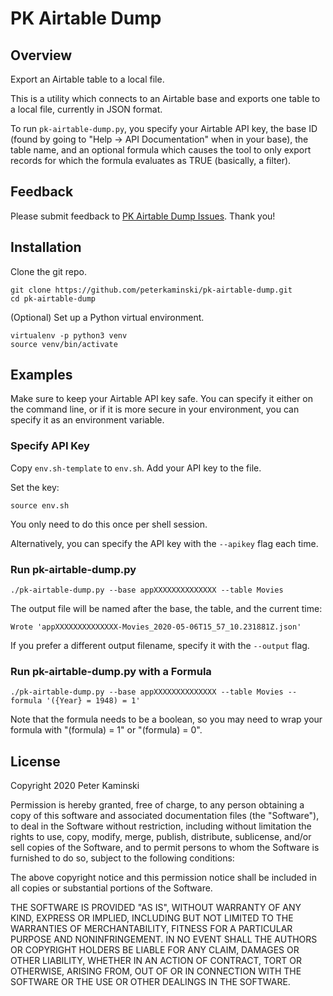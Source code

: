 # PK Airtable Dump

## Overview

Export an Airtable table to a local file.

This is a utility which connects to an Airtable base and exports one table to a local file, currently in JSON format.

To run `pk-airtable-dump.py`, you specify your Airtable API key, the base ID (found by going to "Help -> API Documentation" when in your base), the table name, and an optional formula which causes the tool to only export records for which the formula evaluates as TRUE (basically, a filter).

## Feedback

Please submit feedback to [PK Airtable Dump Issues](https://github.com/peterkaminski/pk-airtable-dump/issues).  Thank you!

## Installation

Clone the git repo.

```shell
git clone https://github.com/peterkaminski/pk-airtable-dump.git
cd pk-airtable-dump
```

(Optional) Set up a Python virtual environment.

```shell
virtualenv -p python3 venv
source venv/bin/activate
```

## Examples

Make sure to keep your  Airtable API key safe.  You can specify it either on the command line, or if it is more secure in your environment, you can specify it as an environment variable.

### Specify API Key

Copy `env.sh-template` to `env.sh`.  Add your API key to the file.

Set the key:

```shell
source env.sh
```

You only need to do this once per shell session.

Alternatively, you can specify the API key with the `--apikey` flag each time.

### Run pk-airtable-dump.py

```shell
./pk-airtable-dump.py --base appXXXXXXXXXXXXXX --table Movies
```

The output file will be named after the base, the table, and the current time:

```
Wrote 'appXXXXXXXXXXXXXX-Movies_2020-05-06T15_57_10.231881Z.json'
```

If you prefer a different output filename, specify it with the `--output` flag.

### Run pk-airtable-dump.py with a Formula

```shell
./pk-airtable-dump.py --base appXXXXXXXXXXXXXX --table Movies --formula '({Year} = 1948) = 1'
```

Note that the formula needs to be a boolean, so you may need to wrap your formula with "(formula) = 1" or "(formula) = 0".

## License

Copyright 2020 Peter Kaminski

Permission is hereby granted, free of charge, to any person obtaining a copy of this software and associated documentation files (the "Software"), to deal in the Software without restriction, including without limitation the rights to use, copy, modify, merge, publish, distribute, sublicense, and/or sell copies of the Software, and to permit persons to whom the Software is furnished to do so, subject to the following conditions:

The above copyright notice and this permission notice shall be included in all copies or substantial portions of the Software.

THE SOFTWARE IS PROVIDED "AS IS", WITHOUT WARRANTY OF ANY KIND, EXPRESS OR IMPLIED, INCLUDING BUT NOT LIMITED TO THE WARRANTIES OF MERCHANTABILITY, FITNESS FOR A PARTICULAR PURPOSE AND NONINFRINGEMENT. IN NO EVENT SHALL THE AUTHORS OR COPYRIGHT HOLDERS BE LIABLE FOR ANY CLAIM, DAMAGES OR OTHER LIABILITY, WHETHER IN AN ACTION OF CONTRACT, TORT OR OTHERWISE, ARISING FROM, OUT OF OR IN CONNECTION WITH THE SOFTWARE OR THE USE OR OTHER DEALINGS IN THE SOFTWARE.

